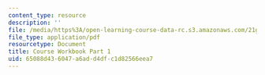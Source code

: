 ```yaml
---
content_type: resource
description: ''
file: /media/https%3A/open-learning-course-data-rc.s3.amazonaws.com/21g-221-communicating-in-american-culture-s-spring-2019/65088d436047a6add4dfc1d82566eea7_MIT21G_221S19_cw1.pdf
file_type: application/pdf
resourcetype: Document
title: Course Workbook Part 1
uid: 65088d43-6047-a6ad-d4df-c1d82566eea7
---
```

